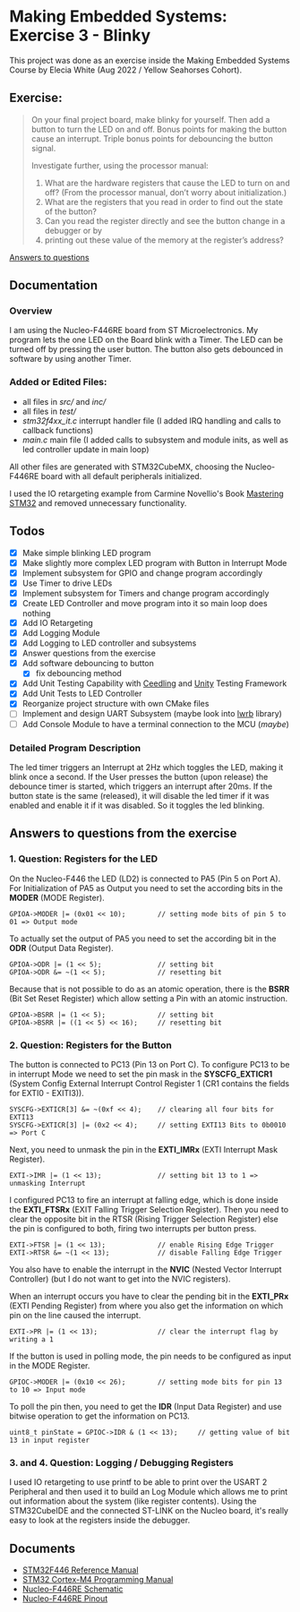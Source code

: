 # Making Embedded Systems: Exercise 3 - Blinky

This project was done as an exercise inside the Making Embedded Systems Course by Elecia White (Aug 2022 / Yellow Seahorses Cohort).

## Exercise:
> On your final project board, make blinky for yourself. Then add a button to turn the LED on and
off. Bonus points for making the button cause an interrupt. Triple bonus points for debouncing
the button signal.
> 
> Investigate further, using the processor manual:
> 1. What are the hardware registers that cause the LED to turn on and off? (From the
processor manual, don’t worry about initialization.)
> 2. What are the registers that you read in order to find out the state of the button?
> 3. Can you read the register directly and see the button change in a debugger or by
> 4. printing out these value of the memory at the register’s address?

[Answers to questions](https://github.com/friedemann03/mes_blinky#answers-to-questions-from-the-exercise)

## Documentation

### Overview
I am using the Nucleo-F446RE board from ST Microelectronics. 
My program lets the one LED on the Board blink with a Timer. 
The LED can be turned off by pressing the user button. 
The button also gets debounced in software by using another Timer.

### Added or Edited Files:
- all files in _src/_ and _inc/_
- all files in _test/_
- _stm32f4xx_it.c_ interrupt handler file (I added IRQ handling and calls to callback functions)
- _main.c_ main file (I added calls to subsystem and module inits, as well as led controller update in main loop)

All other files are generated with STM32CubeMX, choosing the Nucleo-F446RE board with all default peripherals initialized.

I used the IO retargeting example from Carmine Novellio's Book [Mastering STM32](https://leanpub.com/mastering-stm32) and removed unnecessary functionality.

## Todos
- [x] Make simple blinking LED program
- [x] Make slightly more complex LED program with Button in Interrupt Mode
- [x] Implement subsystem for GPIO and change program accordingly
- [x] Use Timer to drive LEDs
- [x] Implement subsystem for Timers and change program accordingly
- [x] Create LED Controller and move program into it so main loop does nothing
- [x] Add IO Retargeting
- [x] Add Logging Module
- [x] Add Logging to LED controller and subsystems
- [x] Answer questions from the exercise
- [x] Add software debouncing to button
  - [x] fix debouncing method
- [x] Add Unit Testing Capability with [Ceedling](https://github.com/ThrowTheSwitch/Ceedling) and [Unity](https://github.com/ThrowTheSwitch/Unity) Testing Framework
- [x] Add Unit Tests to LED Controller
- [x] Reorganize project structure with own CMake files
- [ ] Implement and design UART Subsystem (maybe look into [lwrb](https://github.com/MaJerle/lwrb) library)
- [ ] Add Console Module to have a terminal connection to the MCU (_maybe_)

### Detailed Program Description
The led timer triggers an Interrupt at 2Hz which toggles the LED, making it blink once a second.
If the User presses the button (upon release) the debounce timer is started, 
which triggers an interrupt after 20ms. 
If the button state is the same (released), it will disable the led timer if it was enabled and enable
it if it was disabled. So it toggles the led blinking.

## Answers to questions from the exercise

### 1. Question: Registers for the LED
On the Nucleo-F446 the LED (LD2) is connected to PA5 (Pin 5 on Port A). 
For Initialization of PA5 as Output you need to set the according bits in the __MODER__ (MODE Register).
```
GPIOA->MODER |= (0x01 << 10);        // setting mode bits of pin 5 to 01 => Output mode
```
To actually set the output of PA5 you need to set the according bit in the __ODR__ (Output Data Register).
```
GPIOA->ODR |= (1 << 5);              // setting bit
GPIOA->ODR &= ~(1 << 5);             // resetting bit
```
Because that is not possible to do as an atomic operation, there is the __BSRR__ (Bit Set Reset Register) which allow setting a Pin with an atomic instruction.
```
GPIOA->BSRR |= (1 << 5);             // setting bit
GPIOA->BSRR |= ((1 << 5) << 16);     // resetting bit
```

### 2. Question: Registers for the Button
The button is connected to PC13 (Pin 13 on Port C).
To configure PC13 to be in interrupt Mode we need to set the pin mask in the __SYSCFG_EXTICR1__ 
(System Config External Interrupt Control Register 1 (CR1 contains the fields for EXTI0 - EXITI3)).
```
SYSCFG->EXTICR[3] &= ~(0xf << 4);    // clearing all four bits for EXTI13
SYSCFG->EXTICR[3] |= (0x2 << 4);     // setting EXTI13 Bits to 0b0010 => Port C
```
Next, you need to unmask the pin in the __EXTI_IMRx__ (EXTI Interrupt Mask Register).
```
EXTI->IMR |= (1 << 13);              // setting bit 13 to 1 => unmasking Interrupt
```
I configured PC13 to fire an interrupt at falling edge, which is done inside the __EXTI_FTSRx__ 
(EXIT Falling Trigger Selection Register). Then you need to clear the opposite bit in the RTSR (Rising Trigger Selection Register)
else the pin is configured to both, firing two interrupts per button press.
```
EXTI->FTSR |= (1 << 13);             // enable Rising Edge Trigger
EXTI->RTSR &= ~(1 << 13);            // disable Falling Edge Trigger
```
You also have to enable the interrupt in the __NVIC__ (Nested Vector Interrupt Controller) (but I do not want to get into the NVIC registers).

When an interrupt occurs you have to clear the pending bit in the __EXTI_PRx__ (EXTI Pending Register) from where you also get the 
information on which pin on the line caused the interrupt.
```
EXTI->PR |= (1 << 13);               // clear the interrupt flag by writing a 1 
```

If the button is used in polling mode, the pin needs to be configured as input in the MODE Register. 
```
GPIOC->MODER |= (0x10 << 26);        // setting mode bits for pin 13 to 10 => Input mode
```
To poll the pin then, you need to get the __IDR__ (Input Data Register) and use bitwise operation to get the information on PC13.
```
uint8_t pinState = GPIOC->IDR & (1 << 13);     // getting value of bit 13 in input register
```

### 3. and 4. Question: Logging / Debugging Registers
I used IO retargeting to use printf to be able to print over the USART 2 Peripheral and then used it to build an Log Module which allows me to print out information about the system (like register contents).
Using the STM32CubeIDE and the connected ST-LINK on the Nucleo board, it's really easy to look at the registers inside the debugger.

## Documents
- [STM32F446 Reference Manual](https://www.st.com/resource/en/reference_manual/dm00135183-stm32f446xx-advanced-arm-based-32-bit-mcus-stmicroelectronics.pdf)
- [STM32 Cortex-M4 Programming Manual](https://www.st.com/resource/en/programming_manual/pm0214-stm32-cortexm4-mcus-and-mpus-programming-manual-stmicroelectronics.pdf)
- [Nucleo-F446RE Schematic](https://www.st.com/resource/en/schematic_pack/mb1136-default-c05_schematic.pdf)
- [Nucleo-F446RE Pinout](https://os.mbed.com/platforms/ST-Nucleo-F446RE/#nucleo-pinout)
